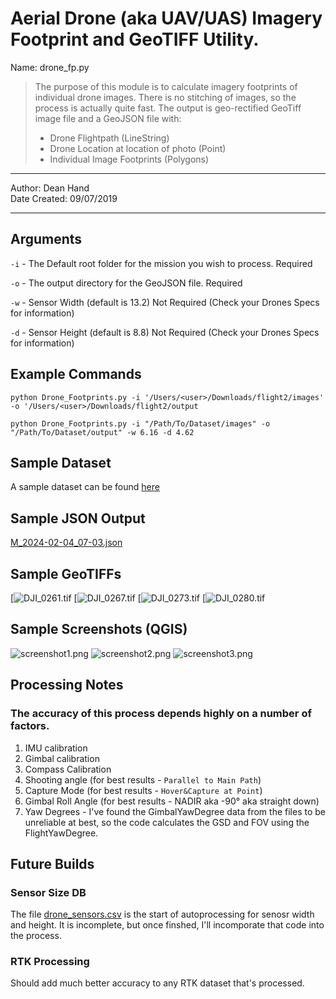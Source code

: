 # Aerial Drone (aka UAV/UAS) Imagery Footprint and GeoTIFF Utility. 

Name: drone_fp.py
>The purpose of this module is to calculate imagery footprints of individual drone images.  There is no stitching of 
> images, so the process is actually quite fast. The output is geo-rectified GeoTiff image file and a GeoJSON file 
> with:
>* Drone Flightpath (LineString)
>* Drone Location at location of photo (Point)
>* Individual Image Footprints (Polygons)
----------------------------------------------------------------------------------------------------------------

Author: Dean Hand <br>
Date Created: 09/07/2019<br>

----------------------------------------------------------------------------------------------------------------
## Arguments
`-i` - The Default root folder for the mission you wish to process.  Required

`-o` - The output directory for the GeoJSON file. Required

`-w` - Sensor Width (default is 13.2) Not Required (Check your Drones Specs for information)

`-d` - Sensor Height (default is 8.8) Not Required (Check your Drones Specs for information)

## Example Commands
`python Drone_Footprints.py -i '/Users/<user>/Downloads/flight2/images' -o '/Users/<user>/Downloads/flight2/output`

`python Drone_Footprints.py -i "/Path/To/Dataset/images" -o "/Path/To/Dataset/output" -w 6.16 -d 4.62`
## Sample Dataset
A sample dataset can be found [here](https://drive.google.com/drive/u/1/folders/1Hwrhi-eK_-i8R2NQ3churBls-i4aAXg9)

## Sample JSON Output 
[M_2024-02-04_07-03.json](samples%2Fgeojson%2FM_2024-02-04_07-03.json)

## Sample GeoTIFFs
[![DJI_0261.tif](samples%2Fgeotiffs%2FDJI_0261.tif)
[![DJI_0267.tif](samples%2Fgeotiffs%2FDJI_0267.tif)
[![DJI_0273.tif](samples%2Fgeotiffs%2FDJI_0273.tif)
[![DJI_0280.tif](samples%2Fgeotiffs%2FDJI_0280.tif)

## Sample Screenshots (QGIS)
![screenshot1.png](samples%2Fscreenshots%2Fscreenshot1.png)
![screenshot2.png](samples%2Fscreenshots%2Fscreenshot2.png)
![screenshot3.png](samples%2Fscreenshots%2Fscreenshot3.png)

## Processing Notes

### The accuracy of this process depends highly on a number of factors.
1. IMU calibration
2. Gimbal calibration
3. Compass Calibration
4. Shooting angle (for best results - `Parallel to Main Path`)
5. Capture Mode (for best results - `Hover&Capture at Point`)
6. Gimbal Roll Angle (for best results - NADIR aka -90° aka straight down)
7. Yaw Degrees - I've found the GimbalYawDegree data from the files to be unreliable at best,
so the code calculates the GSD and FOV using the FlightYawDegree.

## Future Builds

### Sensor Size DB
The file [drone_sensors.csv](drone_fp%2Fdrone_sensors.csv) is the start of autoprocessing for 
senosr width and height.  It is incomplete, but once finshed, I'll incomporate that code into the 
process.

### RTK Processing
Should add much better accuracy to any RTK dataset that's processed.